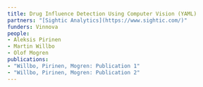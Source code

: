 ```yaml
---
title: Drug Influence Detection Using Computer Vision (YAML)
partners: "[Sightic Analytics](https://www.sightic.com/)"
funders: Vinnova
people:
- Aleksis Pirinen
- Martin Willbo
- Olof Mogren
publications:
- "Willbo, Pirinen, Mogren: Publication 1"
- "Willbo, Pirinen, Mogren: Publication 2"
---
```

